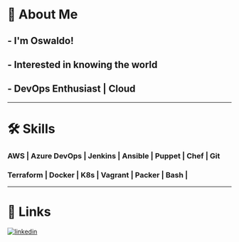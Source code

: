 # 🚀 About Me
## - I'm Oswaldo!
## - Interested in knowing the world
## - DevOps Enthusiast | Cloud
---
# 🛠 Skills
### AWS | Azure DevOps | Jenkins | Ansible | Puppet | Chef | Git
### Terraform | Docker | K8s | Vagrant | Packer | Bash | 
---
# 🔗 Links
[![linkedin](https://img.shields.io/badge/linkedin-0A66C2?style=for-the-badge&logo=linkedin&logoColor=white)](https://www.linkedin.com/in/oswaldo-solano/)

